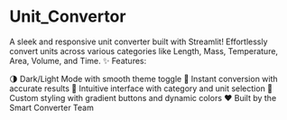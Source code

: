 # Unit_Convertor
A sleek and responsive unit converter built with Streamlit! Effortlessly convert units across various categories like Length, Mass, Temperature, Area, Volume, and Time.
✨ Features:

🌗 Dark/Light Mode with smooth theme toggle
🚀 Instant conversion with accurate results
🧠 Intuitive interface with category and unit selection
🎯 Custom styling with gradient buttons and dynamic colors
❤️ Built by the Smart Converter Team
